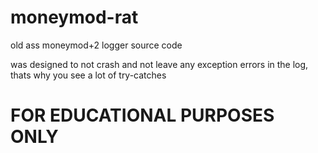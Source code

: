 # moneymod-rat

old ass moneymod+2 logger source code

was designed to not crash and not leave any exception errors in the log, thats why you see a lot of try-catches

# FOR EDUCATIONAL PURPOSES ONLY
